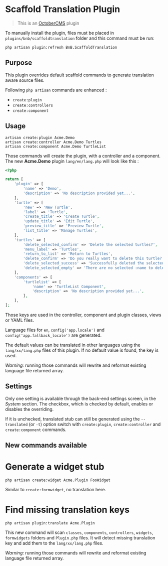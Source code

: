 # Scaffold Translation Plugin

> This is an [OctoberCMS] plugin

To manually install the plugin, files must be placed in `plugins/bnb/scaffoldtranslation` folder and this command must 
be run:

    php artisan plugin:refresh BnB.ScaffoldTranslation

## Purpose

This plugin overrides default scaffold commands to generate translation aware source files.

Following `php artisan` commands are enhanced :
- `create:plugin`
- `create:controllers`
- `create:component`

## Usage

    artisan create:plugin Acme.Demo
    artisan create:controller Acme.Demo Turtles
    artisan create:component Acme.Demo TurtleList
    
Those commands will create the plugin, with a controller and a component. The new __Acme.Demo__ plugin `lang/en/lang.php` 
will look like this :
 
```php
<?php

return [
    'plugin' => [
        'name' => 'Demo',
        'description' => 'No description provided yet...',
    ],
    'turtle' => [
        'new' => 'New Turtle',
        'label' => 'Turtle',
        'create_title' => 'Create Turtle',
        'update_title' => 'Edit Turtle',
        'preview_title' => 'Preview Turtle',
        'list_title' => 'Manage Turtles',
    ],
    'turtles' => [
        'delete_selected_confirm' => 'Delete the selected turtles?',
        'menu_label' => 'Turtles',
        'return_to_list' => 'Return to Turtles',
        'delete_confirm' => 'Do you really want to delete this turtle?',
        'delete_selected_success' => 'Successfully deleted the selected turtles.',
        'delete_selected_empty' => 'There are no selected :name to delete.',
    ],
    'components' => [
        'turtlelist' => [
            'name' => 'TurtleList Component',
            'description' => 'No description provided yet...',
        ],
    ],
];
```

Those keys are used in the controller, component and plugin classes, views or YAML files.

Language files for `en`, `config('app.locale')` and `config('app.fallback_locale')` are generated.

The default values can be translated in other languages using the `lang/xx/lang.php` files of this plugin.
If no default value is found, the key is used.

_Warning:_ running those commands will rewrite and reformat existing language file returned array.

## Settings

Only one setting is available through the back-end settings screen, in the *System* section. The checkbox, which is 
checked by default, enables or disables the overriding.

If it is unchecked, translated stub can still be generated using the `--translated` (or `-t`) option switch with 
`create:plugin`, `create:controller` and `create:component` commands.

## New commands available

# Generate a widget stub

    php artisan create:widget Acme.Plugin FooWidget
    
Similar to `create:formwidget`, no translation here.

# Find missing translation keys

    php artisan plugin:translate Acme.Plugin

This new command will scan `classes`, `components`, `controllers`, `widgets`, `formwidgets` folders and `Plugin.php` files.
It will detect missing translation key and add them to the `lang/xx/lang.php` files.

_Warning:_ running those commands will rewrite and reformat existing language file returned array.

[OctoberCMS]: https://octobercms.com
